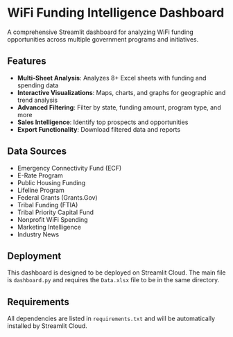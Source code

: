# WiFi Funding Intelligence Dashboard

A comprehensive Streamlit dashboard for analyzing WiFi funding opportunities across multiple government programs and initiatives.

## Features

- **Multi-Sheet Analysis**: Analyzes 8+ Excel sheets with funding and spending data
- **Interactive Visualizations**: Maps, charts, and graphs for geographic and trend analysis
- **Advanced Filtering**: Filter by state, funding amount, program type, and more
- **Sales Intelligence**: Identify top prospects and opportunities
- **Export Functionality**: Download filtered data and reports

## Data Sources

- Emergency Connectivity Fund (ECF)
- E-Rate Program
- Public Housing Funding
- Lifeline Program
- Federal Grants (Grants.Gov)
- Tribal Funding (FTIA)
- Tribal Priority Capital Fund
- Nonprofit WiFi Spending
- Marketing Intelligence
- Industry News

## Deployment

This dashboard is designed to be deployed on Streamlit Cloud. The main file is `dashboard.py` and requires the `Data.xlsx` file to be in the same directory.

## Requirements

All dependencies are listed in `requirements.txt` and will be automatically installed by Streamlit Cloud.
